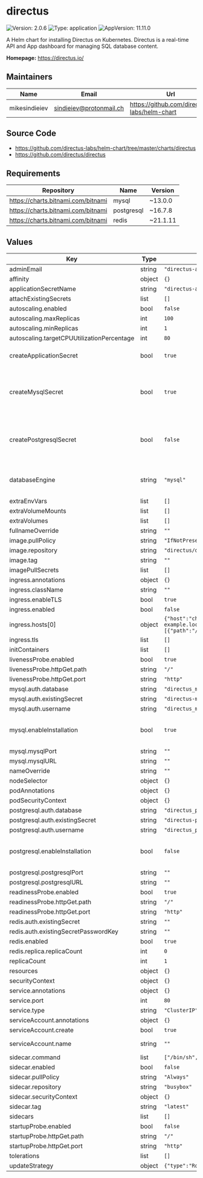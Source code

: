 # directus

![Version: 2.0.6](https://img.shields.io/badge/Version-2.0.6-informational?style=flat-square) ![Type: application](https://img.shields.io/badge/Type-application-informational?style=flat-square) ![AppVersion: 11.11.0](https://img.shields.io/badge/AppVersion-11.11.0-informational?style=flat-square)

A Helm chart for installing Directus on Kubernetes.
Directus is a real-time API and App dashboard for managing SQL database content.

**Homepage:** <https://directus.io/>

## Maintainers

| Name | Email | Url |
| ---- | ------ | --- |
| mikesindieiev | <sindieiev@protonmail.ch> | <https://github.com/directus-labs/helm-chart> |

## Source Code

* <https://github.com/directus-labs/helm-chart/tree/master/charts/directus>
* <https://github.com/directus/directus>

## Requirements

| Repository | Name | Version |
|------------|------|---------|
| https://charts.bitnami.com/bitnami | mysql | ~13.0.0 |
| https://charts.bitnami.com/bitnami | postgresql | ~16.7.8 |
| https://charts.bitnami.com/bitnami | redis | ~21.1.11 |

## Values

| Key | Type | Default | Description |
|-----|------|---------|-------------|
| adminEmail | string | `"directus-admin@example.com"` |  |
| affinity | object | `{}` |  |
| applicationSecretName | string | `"directus-application-secret"` |  |
| attachExistingSecrets | list | `[]` |  |
| autoscaling.enabled | bool | `false` |  |
| autoscaling.maxReplicas | int | `100` |  |
| autoscaling.minReplicas | int | `1` |  |
| autoscaling.targetCPUUtilizationPercentage | int | `80` |  |
| createApplicationSecret | bool | `true` | This setting enables the creation of `ADMIN_PASSWORD`, `KEY`, and `SECRET` variables in k8s secrets. If it is set to false, you MUST set these variables manually via existing secret resource and set its name below. |
| createMysqlSecret | bool | `true` | Create MySQL secret in Directus chart If set to enable, mysql secret with values of `mysql-root-password`, `mysql-replication-password` and `mysql-password` variables will be created. Please consult the official bitnami mysql values file - https://github.com/bitnami/charts/blob/main/bitnami/mysql/values.yaml#L152. If set to false, you MUST create a secret resource in k8s for mysql installation and set the correct value to the `existingSecret` in the mysql settings section. |
| createPostgresqlSecret | bool | `false` | Create PostgreSQL secret in Directus chart If set to enable, postgresql secret with values of `postgres-password`, `password`, and `replication-password` variables will be created. Please consult the official bitnami postgres values file - https://github.com/bitnami/charts/blob/main/bitnami/postgresql/values.yaml#L164. If set to false, you MUST create a secret resource in k8s for postgresql installation and set the correct value to the `existingSecret` in the postgresql settings setion. |
| databaseEngine | string | `"mysql"` | Database engine. Could be set to one value from the following list: `mysql`, `postgresql`. Please disable installations for other database engines in this chart. Please note if you use mariadb server, set `databaseEngine` to `mysql` value. Details are here - https://directus.io/docs/configuration/database. |
| extraEnvVars | list | `[]` |  |
| extraVolumeMounts | list | `[]` |  |
| extraVolumes | list | `[]` |  |
| fullnameOverride | string | `""` | Completely overrides Chart name |
| image.pullPolicy | string | `"IfNotPresent"` | Pull policy for docker image |
| image.repository | string | `"directus/directus"` | Directus image docker repository |
| image.tag | string | `""` | Overrides the image tag whose default is the chart appVersion. |
| imagePullSecrets | list | `[]` | Image Pull Secrets in k8s for docker image |
| ingress.annotations | object | `{}` | Ingress annotations. Usually used in cloud environments |
| ingress.className | string | `""` |  |
| ingress.enableTLS | bool | `true` | Enable TLS in PUBLIC_URL |
| ingress.enabled | bool | `false` |  |
| ingress.hosts[0] | object | `{"host":"chart-example.local","paths":[{"path":"/","pathType":"Prefix"}]}` | Hostname to expose. You should create CNAME DNS record with this hostname to redirect to ALB DNS name |
| ingress.tls | list | `[]` |  |
| initContainers | list | `[]` | Init Containers for Directus pod |
| livenessProbe.enabled | bool | `true` |  |
| livenessProbe.httpGet.path | string | `"/"` |  |
| livenessProbe.httpGet.port | string | `"http"` |  |
| mysql.auth.database | string | `"directus_mysql"` |  |
| mysql.auth.existingSecret | string | `"directus-mysql-secret"` |  |
| mysql.auth.username | string | `"directus_mysql"` |  |
| mysql.enableInstallation | bool | `true` | The switch to switch off the installation of the mysql. The rest of the settings are being used during the installation and for DB connection. Link to the values.yaml file in bitnami repo - https://github.com/bitnami/charts/blob/main/bitnami/mysql/values.yaml |
| mysql.mysqlPort | string | `""` |  |
| mysql.mysqlURL | string | `""` |  |
| nameOverride | string | `""` | Helm name override in Chart.yaml. This name is being used for resource naming |
| nodeSelector | object | `{}` |  |
| podAnnotations | object | `{}` |  |
| podSecurityContext | object | `{}` |  |
| postgresql.auth.database | string | `"directus_postgres"` |  |
| postgresql.auth.existingSecret | string | `"directus-postgresql-secret"` |  |
| postgresql.auth.username | string | `"directus_postgres"` |  |
| postgresql.enableInstallation | bool | `false` | The switch to switch off the installation of the postgresql. The rest of the settings are being used during the installation and for DB connection. Link to the values.yaml file in bitnami repo - https://github.com/bitnami/charts/blob/main/bitnami/postgresql/values.yaml |
| postgresql.postgresqlPort | string | `""` |  |
| postgresql.postgresqlURL | string | `""` |  |
| readinessProbe.enabled | bool | `true` |  |
| readinessProbe.httpGet.path | string | `"/"` |  |
| readinessProbe.httpGet.port | string | `"http"` |  |
| redis.auth.existingSecret | string | `""` | Existing secret name with Redis password |
| redis.auth.existingSecretPasswordKey | string | `""` | The key in the secret with password |
| redis.enabled | bool | `true` | Switch to enable Redis |
| redis.replica.replicaCount | int | `0` | Amount of Redis replicas |
| replicaCount | int | `1` |  |
| resources | object | `{}` |  |
| securityContext | object | `{}` |  |
| service.annotations | object | `{}` | Service annotations. Usually used in cloud environments |
| service.port | int | `80` |  |
| service.type | string | `"ClusterIP"` |  |
| serviceAccount.annotations | object | `{}` | Annotations to add to the service account |
| serviceAccount.create | bool | `true` | Specifies whether a service account should be created |
| serviceAccount.name | string | `""` | The name of the service account to use. If not set and create is true, a name is generated using the fullname template |
| sidecar.command | list | `["/bin/sh","-c","sleep 3600;"]` | Command to run in sidecar docker image |
| sidecar.enabled | bool | `false` | Sidecars for Directus pod |
| sidecar.pullPolicy | string | `"Always"` |  |
| sidecar.repository | string | `"busybox"` |  |
| sidecar.securityContext | object | `{}` |  |
| sidecar.tag | string | `"latest"` |  |
| sidecars | list | `[]` | Sidecars for Directus pod |
| startupProbe.enabled | bool | `false` |  |
| startupProbe.httpGet.path | string | `"/"` |  |
| startupProbe.httpGet.port | string | `"http"` |  |
| tolerations | list | `[]` |  |
| updateStrategy | object | `{"type":"RollingUpdate"}` | Or: updateStrategy:   type: Recreate |

